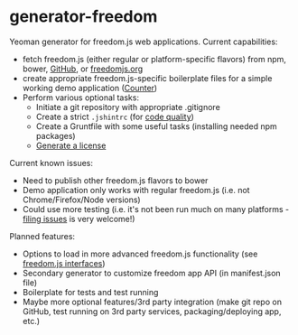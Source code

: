 generator-freedom
=================

Yeoman generator for freedom.js web
applications. Current capabilities:

- fetch freedom.js (either regular or platform-specific flavors) from
npm, bower, [GitHub](https://github.com/freedomjs/freedom-starter), or [freedomjs.org](http://freedomjs.org/)
- create appropriate freedom.js-specific boilerplate files for a
  simple working demo application ([Counter](http://www.freedomjs.org/dist/freedom/latest/demo/counter/))
- Perform various optional tasks:
    - Initiate a git repository with appropriate .gitignore
    - Create a strict `.jshintrc` (for [code quality](http://jshint.com/docs/))
    - Create a Gruntfile with some useful tasks (installing needed npm packages)
    - [Generate a license](https://www.npmjs.com/package/generator-license)

Current known issues:
- Need to publish other freedom.js flavors to bower
- Demo application only works with regular freedom.js (i.e. not
  Chrome/Firefox/Node versions)
- Could use more testing (i.e. it's not been run much on many
  platforms -
  [filing issues](https://github.com/freedomjs/generator-freedom/issues)
  is very welcome!)

Planned features:
- Options to load in more advanced freedom.js functionality (see
  [freedom.js interfaces](https://github.com/freedomjs/freedom/tree/master/interface))
- Secondary generator to customize freedom app API (in manifest.json
  file)
- Boilerplate for tests and test running
- Maybe more optional features/3rd party integration (make git repo on
  GitHub, test running on 3rd party services, packaging/deploying app, etc.)
